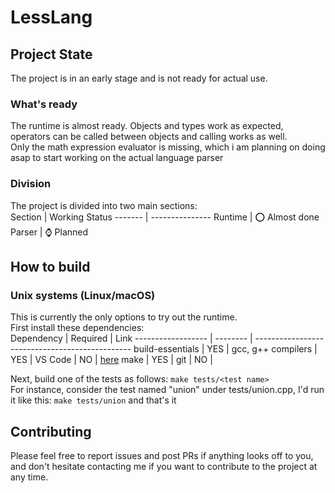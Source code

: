 # LessLang
## Project State
The project is in an early stage and is not ready for actual use.
### What's ready
The runtime is almost ready. Objects and types work as expected, operators can be called between objects and calling works as well.<br/>
Only the math expression evaluator is missing, which i am planning on doing asap to start working on the actual language parser
### Division
The project is divided into two main sections: <br/>
Section | Working Status
------- | ---------------
Runtime | ⭕ Almost done
Parser  | ⌚ Planned

## How to build
### Unix systems (Linux/macOS)
This is currently the only options to try out the runtime.<br/>
First install these dependencies:<br/>
Dependency         | Required | Link
------------------ | -------- | -----------------------------------------------
build-essentials   | YES      |
gcc, g++ compilers | YES      |
VS Code            | NO       | [here](https://code.visualstudio.com/download)
make               | YES      |
git                | NO       |

Next, build one of the tests as follows:
`make tests/<test name>` <br/>
For instance, consider the test named "union" under tests/union.cpp, I'd run it like this:
`make tests/union`
and that's it <br/>
## Contributing
Please feel free to report issues and post PRs if anything looks off to you, and don't hesitate contacting me if you want to contribute to the project at any time.